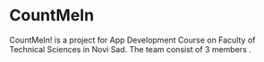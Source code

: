# CountMeIn
CountMeIn! is a project for App Development Course on Faculty of Technical Sciences in Novi Sad.
The team consist of 3 members   . 
